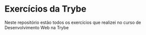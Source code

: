 # Exercícios da Trybe
Neste repositório estão todos os exercícios que realizei no curso de Desenvolvimento Web na Trybe
